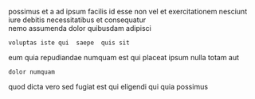 <!--
title: Cross-platform modular structure
author: Meaghan
date: 2014-09-16-1801
link: 2014-09-16-1801-cross-platform-modular-structure
tags: [search,Regex,premium,canvas]
-->

possimus et a ad ipsum facilis
 id esse non vel et  exercitationem
nesciunt iure  debitis
necessitatibus et consequatur   
 nemo assumenda dolor quibusdam adipisci
 	voluptas iste qui  saepe  quis sit
eum quia repudiandae numquam est 
qui placeat ipsum
   nulla totam aut
 	dolor numquam 
quod  dicta vero
sed fugiat est qui eligendi qui quia  possimus